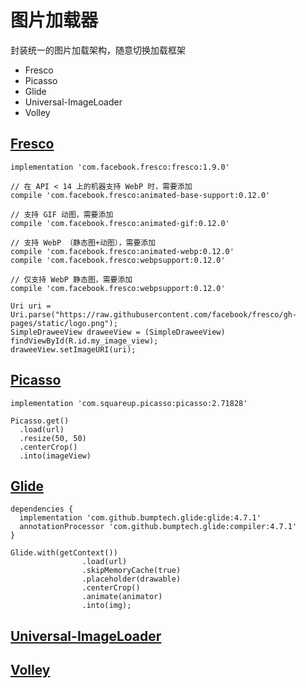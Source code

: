 # 图片加载器

封装统一的图片加载架构，随意切换加载框架

* Fresco
* Picasso
* Glide
* Universal-ImageLoader
* Volley

## [Fresco](https://github.com/facebook/fresco/)

```
implementation 'com.facebook.fresco:fresco:1.9.0'

// 在 API < 14 上的机器支持 WebP 时，需要添加
compile 'com.facebook.fresco:animated-base-support:0.12.0'

// 支持 GIF 动图，需要添加
compile 'com.facebook.fresco:animated-gif:0.12.0'

// 支持 WebP （静态图+动图），需要添加
compile 'com.facebook.fresco:animated-webp:0.12.0'
compile 'com.facebook.fresco:webpsupport:0.12.0'

// 仅支持 WebP 静态图，需要添加
compile 'com.facebook.fresco:webpsupport:0.12.0'
```

```
Uri uri = Uri.parse("https://raw.githubusercontent.com/facebook/fresco/gh-pages/static/logo.png");
SimpleDraweeView draweeView = (SimpleDraweeView) findViewById(R.id.my_image_view);
draweeView.setImageURI(uri);
```


## [Picasso](https://github.com/square/picasso)

```
implementation 'com.squareup.picasso:picasso:2.71828'
```

```
Picasso.get()
  .load(url)
  .resize(50, 50)
  .centerCrop()
  .into(imageView)
```


## [Glide](https://github.com/bumptech/glide/)

```
dependencies {
  implementation 'com.github.bumptech.glide:glide:4.7.1'
  annotationProcessor 'com.github.bumptech.glide:compiler:4.7.1'
}
```

```
Glide.with(getContext())
                .load(url)
                .skipMemoryCache(true)
                .placeholder(drawable)
                .centerCrop()
                .animate(animator)
                .into(img);
```

## [Universal-ImageLoader](https://github.com/nostra13/Android-Universal-Image-Loader)



## [Volley](https://github.com/google/volley/)


